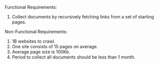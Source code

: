 Functional Requirements:

1. Collect documents by recursively fetching links from a set of starting pages.

Non-Functional Requirements:

1. 1B websites to crawl.
2. One site consists of 15 pages on average.
3. Average page size is 100Kb.
4. Period to collect all documents should be less than 1 month.